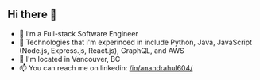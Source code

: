 ## Hi there 👋
<!--
**anandrahul604/anandrahul604** is a ✨ _special_ ✨ repository because its `README.md` (this file) appears on your GitHub profile.

Here are some ideas to get you started:

- 🔭 I’m currently working on ...
- 🌱 I’m currently learning ...
- 👯 I’m looking to collaborate on ...
- 🤔 I’m looking for help with ...
- 💬 Ask me about ...
- 📫 How to reach me: ...
- 😄 Pronouns: ...
- ⚡ Fun fact: ...
-->
- 🔭 I’m a Full-stack Software Engineer
- 🔨 Technologies that i'm experinced in include Python, Java, JavaScript (Node.js, Express.js, React.js), GraphQL, and AWS
- 📍 I'm located in Vancouver, BC
- 📫 You can reach me on linkedin: [/in/anandrahul604/](https://www.linkedin.com/in/anandrahul604/)
